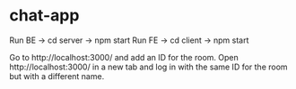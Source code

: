# chat-app

Run BE -> cd server -> npm start
Run FE -> cd client -> npm start

Go to http://localhost:3000/ and add an ID for the room.
Open http://localhost:3000/ in a new tab and log in with the same ID for the room but with a different name. 
